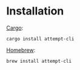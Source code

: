 # Installation

[Cargo](https://github.com/rust-lang/cargo):

`cargo install attempt-cli`

[Homebrew](https://brew.sh/):

`brew install attempt-cli`

